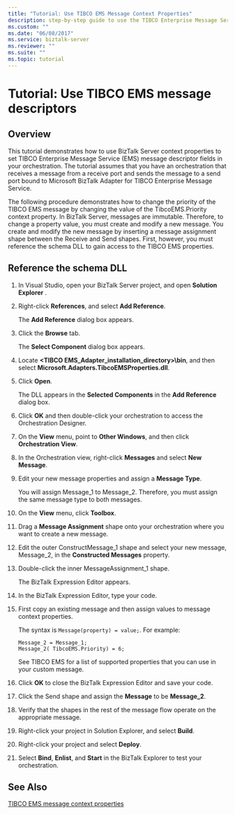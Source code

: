 ```yaml
---
title: "Tutorial: Use TIBCO EMS Message Context Properties"
description: step-by-step guide to use the TIBCO Enterprise Message Service message descriptor fields in your orchestration for BizTalk Server
ms.custom: ""
ms.date: "06/08/2017"
ms.service: biztalk-server
ms.reviewer: ""
ms.suite: ""
ms.topic: tutorial
---
```

# Tutorial: Use TIBCO EMS message descriptors

## Overview
This tutorial demonstrates how to use BizTalk Server context properties to set TIBCO Enterprise Message Service (EMS) message descriptor fields in your orchestration. The tutorial assumes that you have an orchestration that receives a message from a receive port and sends the message to a send port bound to Microsoft BizTalk Adapter for TIBCO Enterprise Message Service.  
  
 The following procedure demonstrates how to change the priority of the TIBCO EMS message by changing the value of the TibcoEMS.Priority context property. In BizTalk Server, messages are immutable. Therefore, to change a property value, you must create and modify a new message. You create and modify the new message by inserting a message assignment shape between the Receive and Send shapes. First, however, you must reference the schema DLL to gain access to the TIBCO EMS properties.  
  
## Reference the schema DLL  
  
1.  In Visual Studio, open your BizTalk Server project, and open **Solution Explorer** .  
  
2.  Right-click **References**, and select **Add Reference**.  
  
     The **Add Reference** dialog box appears.  
  
3.  Click the **Browse** tab.  
  
     The **Select Component** dialog box appears.  
  
4.  Locate **\<TIBCO EMS_Adapter_installation_directory\>\bin**, and then select **Microsoft.Adapters.TibcoEMSProperties.dll**.  
  
5.  Click **Open**.  
  
     The DLL appears in the **Selected Components** in the **Add Reference** dialog box.  
  
6.  Click **OK** and then double-click your orchestration to access the Orchestration Designer.  
  
7.  On the **View** menu, point to **Other Windows**, and then click **Orchestration View**.  
  
8.  In the Orchestration view, right-click **Messages** and select **New Message**.  
  
9. Edit your new message properties and assign a **Message Type**.  
  
     You will assign Message_1 to Message_2. Therefore, you must assign the same message type to both messages.  
  
10. On the **View** menu, click **Toolbox**.  
  
11. Drag a **Message Assignment** shape onto your orchestration where you want to create a new message.  
  
12. Edit the outer ConstructMessage_1 shape and select your new message, Message_2, in the **Constructed Messages** property.  
  
13. Double-click the inner MessageAssignment_1 shape.  
  
     The BizTalk Expression Editor appears.  
  
14. In the BizTalk Expression Editor, type your code.  
  
15. First copy an existing message and then assign values to message context properties.  
  
     The syntax is `Message(property) = value;`. For example:  
  
    ```  
    Message_2 = Message_1;  
    Message_2( TibcoEMS.Priority) = 6;  
    ```  
  
     See TIBCO EMS for a list of supported properties that you can use in your custom message.  
  
16. Click **OK** to close the BizTalk Expression Editor and save your code.  
  
17. Click the Send shape and assign the **Message** to be **Message_2**.  
  
18. Verify that the shapes in the rest of the message flow operate on the appropriate message.  
  
19. Right-click your project in Solution Explorer, and select **Build**.  
  
20. Right-click your project and select **Deploy**.  
  
21. Select **Bind**, **Enlist**, and **Start** in the BizTalk Explorer to test your orchestration.  
  
## See Also  
[TIBCO EMS message context properties](../core/message-context-properties-in-biztalk-server.md)
